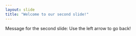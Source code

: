 ```yaml
---
layout: slide
title: "Welcome to our second slide!"
---
```

Message for the second slide: 
Use the left arrow to go back!
